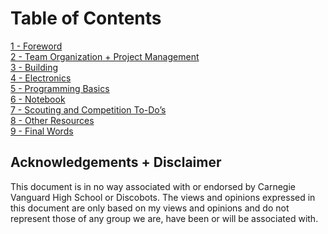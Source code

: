 # Table of Contents

[1 - Foreword](/src/md/1_Foreword.md)  
[2 - Team Organization + Project Management](/src/md/2_Team_Organization_Project_Management.md)  
[3 - Building](/src/md/3_Building.md)  
[4 - Electronics](/src/md/4_Electronics.md)  
[5 - Programming Basics](/src/md/5_Programming_Basics.md)  
[6 - Notebook](/src/md/6_Notebook.md)  
[7 - Scouting and Competition To-Do’s](/src/md/7_Scouting_Competition.md)  
[8 - Other Resources](/src/md/8_Other_Resources.md)  
[9 - Final Words](/src/md/9_Final_Words.md)  

## Acknowledgements + Disclaimer
This document is in no way associated with or endorsed by Carnegie
Vanguard High School or Discobots. The views and opinions expressed in
this document are only based on my views and opinions and do not
represent those of any group we are, have been or will be associated with.

